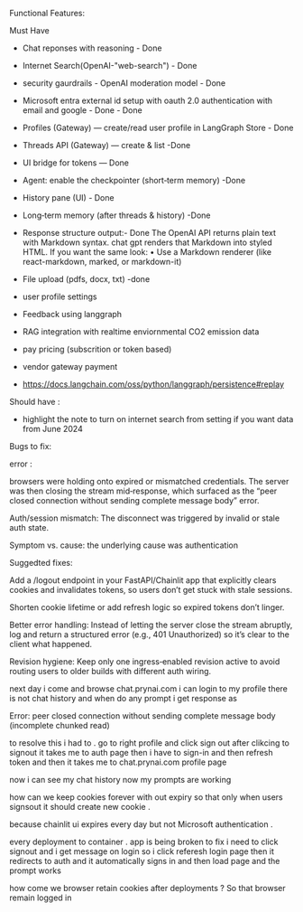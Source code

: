 Functional Features:

Must Have
- Chat reponses with reasoning  - Done 
- Internet Search(OpenAI-"web-search") - Done 
- security gaurdrails - OpenAI moderation model - Done
- Microsoft entra external id setup with oauth 2.0 authentication with email and google - Done -  Done
- Profiles (Gateway) — create/read user profile in LangGraph Store - Done
- Threads API (Gateway) — create & list -Done
- UI bridge for tokens — Done
- Agent: enable the checkpointer (short‑term memory) -Done
- History pane (UI) - Done 
- Long‑term memory (after threads & history) -Done
- Response structure output:- Done
    The OpenAI API returns plain text with Markdown syntax.
    chat gpt renders that Markdown into styled HTML.
    If you want the same look:
	•	Use a Markdown renderer (like react-markdown, marked, or markdown-it)
- File upload (pdfs, docx, txt) -done 
- user profile settings
- Feedback using langgraph 

- RAG integration with realtime enviornmental CO2 emission data 
- pay pricing (subscrition or token based)
- vendor gateway payment
- https://docs.langchain.com/oss/python/langgraph/persistence#replay


Should have :

- highlight the note to turn on internet search from setting if you want data from June 2024



Bugs to fix:

error : 

browsers were holding onto expired or mismatched credentials. The server was then closing the stream mid‑response, which surfaced as the “peer closed connection without sending complete message body” error.

Auth/session mismatch: The disconnect was triggered by invalid or stale auth state.

Symptom vs. cause: the underlying cause was authentication

Suggedted fixes:

Add a /logout endpoint in your FastAPI/Chainlit app that explicitly clears cookies and invalidates tokens, so users don’t get stuck with stale sessions.

Shorten cookie lifetime or add refresh logic so expired tokens don’t linger.

Better error handling: Instead of letting the server close the stream abruptly, log and return a structured error (e.g., 401 Unauthorized) so it’s clear to the client what happened.

Revision hygiene: Keep only one ingress‑enabled revision active to avoid routing users to older builds with different auth wiring.


next day i come and browse chat.prynai.com i can login to my profile there is not chat history and when do any prompt i get response as 

Error: peer closed connection without sending complete message body (incomplete chunked read)

to resolve this i had to . go to right profile and click sign out 
after clikcing to signout it takes me to auth page then i have to sign-in and then refresh token and then it takes me to chat.prynai.com profile page

now i can see my chat history now my prompts are working

how can we keep cookies forever with out expiry so that only when users signsout it should create new cookie . 

because chainlit ui expires every day but not Microsoft authentication . 

every deployment to container . app is being broken to fix i need to click signout and i get message on login so i click referesh login page then it redirects to auth and it automatically signs in and then load page and the prompt works

how come we browser retain cookies after deployments ? So that browser remain logged in




